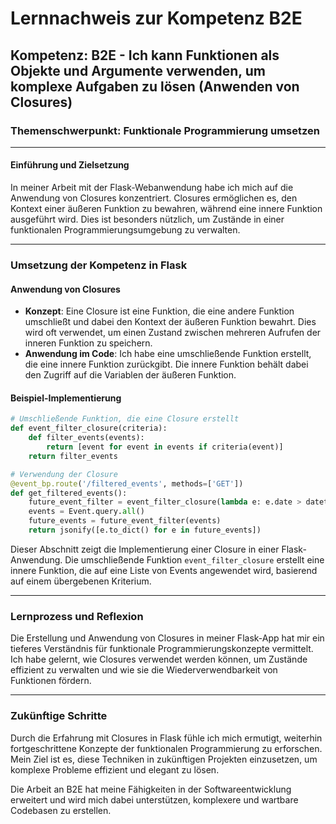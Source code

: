 # Lernnachweis zur Kompetenz B2E

## Kompetenz: B2E - Ich kann Funktionen als Objekte und Argumente verwenden, um komplexe Aufgaben zu lösen (Anwenden von Closures)

### Themenschwerpunkt: Funktionale Programmierung umsetzen

---

#### Einführung und Zielsetzung

In meiner Arbeit mit der Flask-Webanwendung habe ich mich auf die Anwendung von Closures konzentriert. Closures ermöglichen es, den Kontext einer äußeren Funktion zu bewahren, während eine innere Funktion ausgeführt wird. Dies ist besonders nützlich, um Zustände in einer funktionalen Programmierungsumgebung zu verwalten.

---

### Umsetzung der Kompetenz in Flask

#### Anwendung von Closures

- **Konzept**: Eine Closure ist eine Funktion, die eine andere Funktion umschließt und dabei den Kontext der äußeren Funktion bewahrt. Dies wird oft verwendet, um einen Zustand zwischen mehreren Aufrufen der inneren Funktion zu speichern.
- **Anwendung im Code**: Ich habe eine umschließende Funktion erstellt, die eine innere Funktion zurückgibt. Die innere Funktion behält dabei den Zugriff auf die Variablen der äußeren Funktion.

#### Beispiel-Implementierung

```python
# Umschließende Funktion, die eine Closure erstellt
def event_filter_closure(criteria):
    def filter_events(events):
        return [event for event in events if criteria(event)]
    return filter_events

# Verwendung der Closure
@event_bp.route('/filtered_events', methods=['GET'])
def get_filtered_events():
    future_event_filter = event_filter_closure(lambda e: e.date > datetime.now())
    events = Event.query.all()
    future_events = future_event_filter(events)
    return jsonify([e.to_dict() for e in future_events])
```

Dieser Abschnitt zeigt die Implementierung einer Closure in einer Flask-Anwendung. Die umschließende Funktion `event_filter_closure` erstellt eine innere Funktion, die auf eine Liste von Events angewendet wird, basierend auf einem übergebenen Kriterium.

---

### Lernprozess und Reflexion

Die Erstellung und Anwendung von Closures in meiner Flask-App hat mir ein tieferes Verständnis für funktionale Programmierungskonzepte vermittelt. Ich habe gelernt, wie Closures verwendet werden können, um Zustände effizient zu verwalten und wie sie die Wiederverwendbarkeit von Funktionen fördern.

---

### Zukünftige Schritte

Durch die Erfahrung mit Closures in Flask fühle ich mich ermutigt, weiterhin fortgeschrittene Konzepte der funktionalen Programmierung zu erforschen. Mein Ziel ist es, diese Techniken in zukünftigen Projekten einzusetzen, um komplexe Probleme effizient und elegant zu lösen.

Die Arbeit an B2E hat meine Fähigkeiten in der Softwareentwicklung erweitert und wird mich dabei unterstützen, komplexere und wartbare Codebasen zu erstellen.
